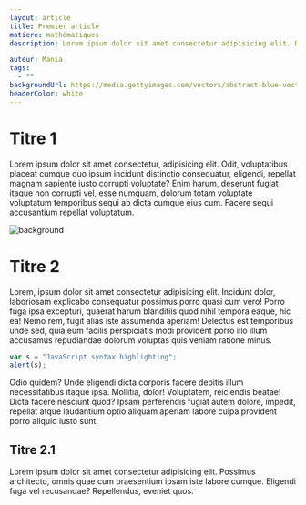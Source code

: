 ```yaml
---
layout: article
title: Premier article
matiere: mathématiques
description: Lorem ipsum dolor sit amet consectetur adipisicing elit. Doloribus eum odio cum officia. Quis, tempora.

auteur: Mania
tags:
  - ""
backgroundUrl: https://media.gettyimages.com/vectors/abstract-blue-vector-background-with-stripes-vector-id950254068?b=1&k=6&m=950254068&s=612x612&w=0&h=X8k0P_ZOEHLVi3x6GJxVpn5Rwjrmmbp-TXO-XOgpP-Q=
headerColor: white
---
```


# Titre 1

Lorem ipsum dolor sit amet consectetur, adipisicing elit. Odit, voluptatibus placeat cumque quo ipsum incidunt distinctio consequatur, eligendi, repellat magnam sapiente iusto corrupti voluptate? Enim harum, deserunt fugiat itaque non corrupti vel, esse numquam, dolorum totam voluptate voluptatum temporibus sequi ab dicta cumque eius cum. Facere sequi accusantium repellat voluptatum.

![background](https://images.freeimages.com/images/small-previews/8c0/blue-ambient-festive-style-background-1634716.jpg)

# Titre 2

Lorem, ipsum dolor sit amet consectetur adipisicing elit. Incidunt dolor, laboriosam explicabo consequatur possimus porro quasi cum vero! Porro fuga ipsa excepturi, quaerat harum blanditiis quod nihil tempora eaque, hic ea! Nemo rem, fugit alias iste assumenda aperiam! Delectus est temporibus unde sed, quia eum facilis perspiciatis modi provident porro illo illum accusamus repudiandae dolorum voluptas quis veniam ratione minus.

```javascript
var s = "JavaScript syntax highlighting";
alert(s);
```

Odio quidem? Unde eligendi dicta corporis facere debitis illum necessitatibus itaque ipsa. Mollitia, dolor! Voluptatem, reiciendis beatae! Dicta facere nesciunt quod? Ipsam perferendis fugiat autem dolore, impedit, repellat atque laudantium optio aliquam aperiam labore culpa provident porro aliquid iusto sunt.

## Titre 2.1

Lorem ipsum dolor sit amet consectetur adipisicing elit. Possimus architecto, omnis quae cum praesentium ipsam iste labore cumque. Eligendi fuga vel recusandae? Repellendus, eveniet quos.